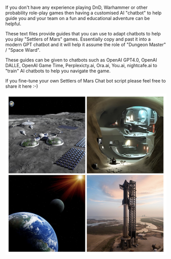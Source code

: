 If you don't have any experience playing DnD, Warhammer or other probability role-play games then having a customised AI "chatbot" to help guide you and your team on a fun and educational adventure can be helpful. 

These text files provide guides that you can use to adapt chatbots to help you play "Settlers of Mars" games. Essentially copy and past it into a modern GPT chatbot and it will help it assume the role of "Dungeon Master" / "Space Wiard".

These guides can be given to chatbots such as OpenAI GPT4.0, OpenAI DALLE, OpenAI Game Time, Perplexicty.ai, Ora.ai, You.ai, nightcafe.ai to "train" AI chatbots to help you navigate the game.

If you fine-tune your own Settlers of Mars Chat bot script please feel free to share it here :-) 

![Settlers_of_Mars-COLLAGE](/Images/Settlers_of_Mars-COLLAGE.jpg)
